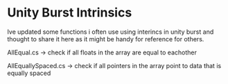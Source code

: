 # Unity Burst Intrinsics 

Ive updated some functions i often use using interincs in unity burst and thought to share it here as it might be handy for reference for others. 


AllEqual.cs -> check if all floats in the array are equal to eachother 

AllEquallySpaced.cs -> check if all pointers in the array point to data that is equally spaced 
